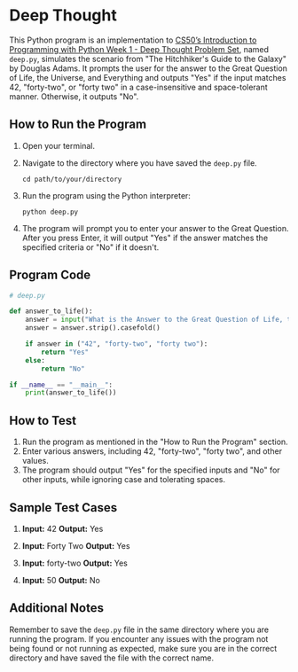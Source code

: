 # Deep Thought

This Python program is an implementation to [CS50’s Introduction to Programming with Python Week 1 - Deep Thought Problem Set](https://cs50.harvard.edu/python/2022/psets/1/deep/), named `deep.py`, simulates the scenario from "The Hitchhiker's Guide to the Galaxy" by Douglas Adams. It prompts the user for the answer to the Great Question of Life, the Universe, and Everything and outputs "Yes" if the input matches 42, "forty-two", or "forty two" in a case-insensitive and space-tolerant manner. Otherwise, it outputs "No".

## How to Run the Program

1. Open your terminal.
2. Navigate to the directory where you have saved the `deep.py` file.

   ```
   cd path/to/your/directory
   ```

3. Run the program using the Python interpreter:

   ```
   python deep.py
   ```

4. The program will prompt you to enter your answer to the Great Question. After you press Enter, it will output "Yes" if the answer matches the specified criteria or "No" if it doesn't.

## Program Code

```python
# deep.py

def answer_to_life():
    answer = input("What is the Answer to the Great Question of Life, the Universe and Everything? ")
    answer = answer.strip().casefold()

    if answer in ("42", "forty-two", "forty two"):
        return "Yes"
    else:
        return "No"

if __name__ == "__main__":
    print(answer_to_life())
```

## How to Test

1. Run the program as mentioned in the "How to Run the Program" section.
2. Enter various answers, including 42, "forty-two", "forty two", and other values.
3. The program should output "Yes" for the specified inputs and "No" for other inputs, while ignoring case and tolerating spaces.

## Sample Test Cases

1. **Input:** 42
   **Output:** Yes

2. **Input:** Forty Two
   **Output:** Yes

3. **Input:** forty-two
   **Output:** Yes

4. **Input:** 50
   **Output:** No

## Additional Notes

Remember to save the `deep.py` file in the same directory where you are running the program. If you encounter any issues with the program not being found or not running as expected, make sure you are in the correct directory and have saved the file with the correct name.